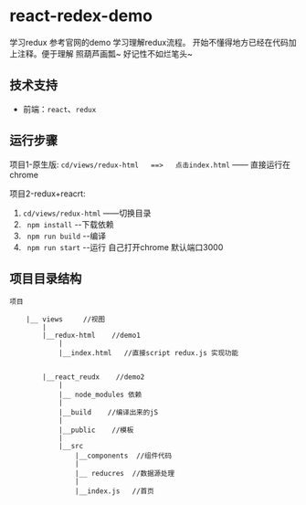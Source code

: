 # react-redex-demo
学习redux 参考官网的demo  学习理解redux流程。
开始不懂得地方已经在代码加上注释。便于理解
照葫芦画瓢~ 好记性不如烂笔头~


## 技术支持
- 前端：`react`、`redux`


## 运行步骤
项目1-原生版: ` cd/views/redux-html   ==>   点击index.html `  —— 直接运行在chrome

项目2-redux+reacrt:
1. ` cd/views/redux-html ` ——切换目录
2. ` npm install` --下载依赖
3. ` npm run build` --编译
4. ` npm run start` --运行 自己打开chrome 默认端口3000


## 项目目录结构

```
项目

    |__ views     //视图
        |
        |__redux-html    //demo1
            |   
            |__index.html   //直接script redux.js 实现功能
            
            
        |__react_reudx    //demo2
            |
            |__ node_modules 依赖
            |
            |__build    //编译出来的jS
            |
            |__public    //模板
            |
            |__src
                |__components  //组件代码
                |
                |__ reducres  //数据源处理
                |
                |__index.js   //首页


```
